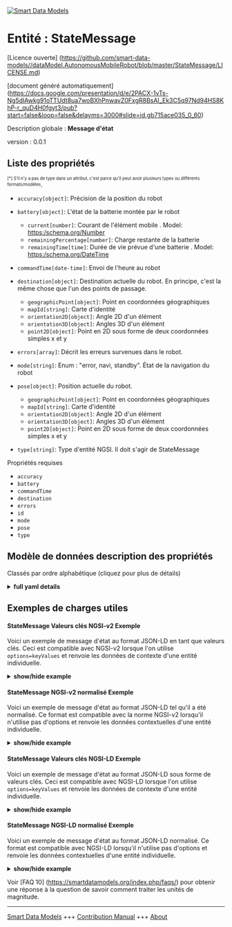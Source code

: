 <!-- 10-Header -->  
[![Smart Data Models](https://smartdatamodels.org/wp-content/uploads/2022/01/SmartDataModels_logo.png "Logo")](https://smartdatamodels.org)  
Entité : StateMessage  
=====================<!-- /10-Header -->  
<!-- 15-License -->  
[Licence ouverte] (https://github.com/smart-data-models//dataModel.AutonomousMobileRobot/blob/master/StateMessage/LICENSE.md)  
[document généré automatiquement] (https://docs.google.com/presentation/d/e/2PACX-1vTs-Ng5dIAwkg91oTTUdt8ua7woBXhPnwavZ0FxgR8BsAI_Ek3C5q97Nd94HS8KhP-r_quD4H0fgyt3/pub?start=false&loop=false&delayms=3000#slide=id.gb715ace035_0_60)  
<!-- /15-License -->  
<!-- 20-Description -->  
Description globale : **Message d'état**  
version : 0.0.1  
<!-- /20-Description -->  
<!-- 30-PropertiesList -->  

## Liste des propriétés  

<sup><sub>[*] S'il n'y a pas de type dans un attribut, c'est parce qu'il peut avoir plusieurs types ou différents formats/modèles</sub></sup>.  
- `accuracy[object]`: Précision de la position du robot  	  
- `battery[object]`: L'état de la batterie montée par le robot  	- `current[number]`: Courant de l'élément mobile  . Model: [ https:/schema.org/Number]( https:/schema.org/Number)  
	- `remainingPercentage[number]`: Charge restante de la batterie    
	- `remainingTime[time]`: Durée de vie prévue d'une batterie  . Model: [ https:/schema.org/DateTime]( https:/schema.org/DateTime)  
- `commandTime[date-time]`: Envoi de l'heure au robot  - `destination[object]`: Destination actuelle du robot. En principe, c'est la même chose que l'un des points de passage.  	- `geographicPoint[object]`: Point en coordonnées géographiques    
	- `mapId[string]`: Carte d'identité    
	- `orientation2D[object]`: Angle 2D d'un élément    
	- `orientation3D[object]`: Angles 3D d'un élément    
	- `point2D[object]`: Point en 2D sous forme de deux coordonnées simples x et y    
- `errors[array]`: Décrit les erreurs survenues dans le robot.  - `mode[string]`: Enum : "error, navi, standby". État de la navigation du robot  - `pose[object]`: Position actuelle du robot.  	- `geographicPoint[object]`: Point en coordonnées géographiques    
	- `mapId[string]`: Carte d'identité    
	- `orientation2D[object]`: Angle 2D d'un élément    
	- `orientation3D[object]`: Angles 3D d'un élément    
	- `point2D[object]`: Point en 2D sous forme de deux coordonnées simples x et y    
- `type[string]`: Type d'entité NGSI. Il doit s'agir de StateMessage  <!-- /30-PropertiesList -->  
<!-- 35-RequiredProperties -->  
Propriétés requises  
- `accuracy`  - `battery`  - `commandTime`  - `destination`  - `errors`  - `id`  - `mode`  - `pose`  - `type`  <!-- /35-RequiredProperties -->  
<!-- 40-RequiredProperties -->  
<!-- /40-RequiredProperties -->  
<!-- 50-DataModelHeader -->  
## Modèle de données description des propriétés  
Classés par ordre alphabétique (cliquez pour plus de détails)  
<!-- /50-DataModelHeader -->  
<!-- 60-ModelYaml -->  
<details><summary><strong>full yaml details</strong></summary>    
```yaml  
StateMessage:    
  description: State message    
  properties:    
    accuracy:    
      additionalProperties: false    
      description: Position accuracy of the robot    
      properties:    
        covariance:    
          description: Error covariance matrix of estimated position    
          items:    
            type: number    
          type: array    
          x-ngsi:    
            type: Property    
      type: object    
      x-ngsi:    
        type: Property    
    battery:    
      additionalProperties: false    
      description: The states of the battery the robot mounted    
      oneOf:    
        - required:    
            - voltage    
        - required:    
            - remainingTime    
        - required:    
            - remainingPercentage    
      properties:    
        current:    
          description: Current of the mobile element    
          type: number    
          x-ngsi:    
            model: ' https:/schema.org/Number'    
            type: Property    
            units: Ampere    
        remainingPercentage:    
          description: Remaining battery charge    
          maximum: 100    
          minimum: 0    
          type: number    
          x-ngsi:    
            type: Property    
        remainingTime:    
          description: Expected lifespan of a battery    
          format: time    
          type: string    
          x-ngsi:    
            model: ' https:/schema.org/DateTime'    
            type: Property    
        voltage:    
          description: Voltage of the mobile element    
          type: number    
          x-ngsi:    
            model: ' https:/schema.org/Number'    
            type: Property    
            units: Volt    
      type: object    
      x-ngsi:    
        type: Property    
    commandTime:    
      description: Sent time to the robot    
      format: date-time    
      type: string    
      x-ngsi:    
        type: Property    
    destination:    
      additionalProperties: false    
      description: 'Current destination of the robot. Basically, it is the same as one of the waypoints'    
      maxProperties: 3    
      properties:    
        geographicPoint:    
          additionalProperties: true    
          description: Point in geographic coordinates    
          properties:    
            altitude:    
              default: 0.0    
              description: Simple coordinate of a point    
              type: number    
              x-ngsi:    
                type: Property    
            latitude:    
              allOf:    
                - default: 0.0    
                  description: Simple coordinate of a point    
                  type: number    
                  x-ngsi:    
                    type: Property    
                - maximum: 90    
                  minimum: -90    
            longitude:    
              allOf:    
                - default: 0.0    
                  description: Simple coordinate of a point    
                  type: number    
                  x-ngsi:    
                    type: Property    
                - maximum: 180    
                  minimum: -180    
          required:    
            - latitude    
            - longitude    
            - altitude    
          type: object    
          x-ngsi:    
            type: Property    
        mapId:    
          description: Map ID    
          type: string    
          x-ngsi:    
            type: Property    
        orientation2D:    
          additionalProperties: true    
          description: 2D Angle of an element    
          properties:    
            theta:    
              default: 0.0    
              description: Simple measurement of an angle    
              type: number    
              x-ngsi:    
                type: Property    
          required:    
            - theta    
          type: object    
          x-ngsi:    
            type: Property    
        orientation3D:    
          additionalProperties: true    
          description: 3D Angles of an element    
          properties:    
            pitch:    
              default: 0.0    
              description: Simple measurement of an angle    
              type: number    
              x-ngsi:    
                type: Property    
            roll:    
              default: 0.0    
              description: Simple measurement of an angle    
              type: number    
              x-ngsi:    
                type: Property    
            yaw:    
              default: 0.0    
              description: Simple measurement of an angle    
              type: number    
              x-ngsi:    
                type: Property    
          required:    
            - roll    
            - pitch    
            - yaw    
          type: object    
          x-ngsi:    
            type: Property    
        point2D:    
          additionalProperties: true    
          description: Point in 2D as a two simple coordinates x and y    
          properties:    
            x:    
              default: 0.0    
              description: Simple coordinate of a point    
              type: number    
              x-ngsi:    
                type: Property    
            y:    
              default: 0.0    
              description: Simple coordinate of a point    
              type: number    
              x-ngsi:    
                type: Property    
          required:    
            - x    
            - y    
          type: object    
          x-ngsi:    
            type: Property    
        point3D:    
          additionalProperties: true    
          description: 'Point in 3D as a three simple coordinates x, y and z'    
          properties:    
            x:    
              default: 0.0    
              description: Simple coordinate of a point    
              type: number    
              x-ngsi:    
                type: Property    
            y:    
              default: 0.0    
              description: Simple coordinate of a point    
              type: number    
              x-ngsi:    
                type: Property    
            z:    
              default: 0.0    
              description: Simple coordinate of a point    
              type: number    
              x-ngsi:    
                type: Property    
          required:    
            - x    
            - y    
            - z    
          type: object    
          x-ngsi:    
            type: Property    
      type: object    
      x-ngsi:    
        type: Property    
    errors:    
      description: Describes the errors that occurred in the robot    
      items:    
        type: string    
      type: array    
      x-ngsi:    
        type: Property    
    mode:    
      description: 'Enum:''error, navi, standby''. Navigational status of the robot'    
      enum:    
        - error    
        - navi    
        - standby    
      type: string    
      x-ngsi:    
        type: Property    
    pose:    
      additionalProperties: false    
      description: Current position of the robot.    
      maxProperties: 3    
      properties:    
        geographicPoint:    
          additionalProperties: true    
          description: Point in geographic coordinates    
          properties:    
            altitude:    
              default: 0.0    
              description: Simple coordinate of a point    
              type: number    
              x-ngsi:    
                type: Property    
            latitude:    
              allOf:    
                - default: 0.0    
                  description: Simple coordinate of a point    
                  type: number    
                  x-ngsi:    
                    type: Property    
                - maximum: 90    
                  minimum: -90    
            longitude:    
              allOf:    
                - default: 0.0    
                  description: Simple coordinate of a point    
                  type: number    
                  x-ngsi:    
                    type: Property    
                - maximum: 180    
                  minimum: -180    
          required:    
            - latitude    
            - longitude    
            - altitude    
          type: object    
          x-ngsi:    
            type: Property    
        mapId:    
          description: Map ID    
          type: string    
          x-ngsi:    
            type: Property    
        orientation2D:    
          additionalProperties: true    
          description: 2D Angle of an element    
          properties:    
            theta:    
              default: 0.0    
              description: Simple measurement of an angle    
              type: number    
              x-ngsi:    
                type: Property    
          required:    
            - theta    
          type: object    
          x-ngsi:    
            type: Property    
        orientation3D:    
          additionalProperties: true    
          description: 3D Angles of an element    
          properties:    
            pitch:    
              default: 0.0    
              description: Simple measurement of an angle    
              type: number    
              x-ngsi:    
                type: Property    
            roll:    
              default: 0.0    
              description: Simple measurement of an angle    
              type: number    
              x-ngsi:    
                type: Property    
            yaw:    
              default: 0.0    
              description: Simple measurement of an angle    
              type: number    
              x-ngsi:    
                type: Property    
          required:    
            - roll    
            - pitch    
            - yaw    
          type: object    
          x-ngsi:    
            type: Property    
        point2D:    
          additionalProperties: true    
          description: Point in 2D as a two simple coordinates x and y    
          properties:    
            x:    
              default: 0.0    
              description: Simple coordinate of a point    
              type: number    
              x-ngsi:    
                type: Property    
            y:    
              default: 0.0    
              description: Simple coordinate of a point    
              type: number    
              x-ngsi:    
                type: Property    
          required:    
            - x    
            - y    
          type: object    
          x-ngsi:    
            type: Property    
        point3D:    
          additionalProperties: true    
          description: 'Point in 3D as a three simple coordinates x, y and z'    
          properties:    
            x:    
              default: 0.0    
              description: Simple coordinate of a point    
              type: number    
              x-ngsi:    
                type: Property    
            y:    
              default: 0.0    
              description: Simple coordinate of a point    
              type: number    
              x-ngsi:    
                type: Property    
            z:    
              default: 0.0    
              description: Simple coordinate of a point    
              type: number    
              x-ngsi:    
                type: Property    
          required:    
            - x    
            - y    
            - z    
          type: object    
          x-ngsi:    
            type: Property    
      type: object    
      x-ngsi:    
        type: Property    
    type:    
      description: NGSI Entity type. It has to be StateMessage    
      enum:    
        - StateMessage    
      type: string    
      x-ngsi:    
        type: Property    
  required:    
    - accuracy    
    - battery    
    - commandTime    
    - destination    
    - errors    
    - id    
    - mode    
    - pose    
    - type    
  type: object    
  x-derived-from: ""    
  x-disclaimer: 'Redistribution and use in source and binary forms, with or without modification, are permitted  provided that the license conditions are met. Copyleft (c) 2022 Contributors to Smart Data Models Program'    
  x-license-url: https://github.com/smart-data-models/dataModel.AutonomousMobileRobot/blob/master/StateMessage/LICENSE.md    
  x-model-schema: https://smart-data-models.github.io/dataModel.AutonomousMobileRobot/StateMessage/schema.json    
  x-model-tags: ""    
  x-version: 0.0.1    
```  
</details>    
<!-- /60-ModelYaml -->  
<!-- 70-MiddleNotes -->  
<!-- /70-MiddleNotes -->  
<!-- 80-Examples -->  
## Exemples de charges utiles  
#### StateMessage Valeurs clés NGSI-v2 Exemple  
Voici un exemple de message d'état au format JSON-LD en tant que valeurs clés. Ceci est compatible avec NGSI-v2 lorsque l'on utilise `options=keyValues` et renvoie les données de contexte d'une entité individuelle.  
<details><summary><strong>show/hide example</strong></summary>    
```json  
{  
  "id": "Robot:Mega_rover:01",  
  "type": "StateMessage",  
  "commandTime": "2019-06-07T08:39:40.064+09:00",  
  "mode": "navi",  
  "errors": [],  
  "pose": {  
    "point2D": {  
      "x": 3.402,  
      "y": 1.015  
    },  
    "orientation2D": {  
      "theta": 0.0  
    }  
  },  
  "destination": {  
    "point2D": {  
      "x": 3.411,  
      "y": 2.81  
    },  
    "orientation2D": {  
      "theta": 0.0  
    },  
    "mapId": "2345:ae43"  
  },  
  "accuracy": {  
    "covariance": [  
      0.1,  
      0.0,  
      0.0,  
      0.0,  
      0.0,  
      0.0,  
      0.0,  
      0.1,  
      0.0,  
      0.0,  
      0.0,  
      0.0,  
      0.0,  
      0.0,  
      1.7976931348623157e308,  
      0.0,  
      0.0,  
      0.0,  
      0.0,  
      0.0,  
      0.0,  
      1.7976931348623157e308,  
      0.0,  
      0.0,  
      0.0,  
      0.0,  
      0.0,  
      0.0,  
      1.7976931348623157e308,  
      0.0,  
      0.0,  
      0.0,  
      0.0,  
      0.0,  
      0.0,  
      0.05  
    ]  
  },  
  "battery": {  
    "remainingPercentage": 75.4  
  }  
}  
```  
</details>  
#### StateMessage NGSI-v2 normalisé Exemple  
Voici un exemple de message d'état au format JSON-LD tel qu'il a été normalisé. Ce format est compatible avec la norme NGSI-v2 lorsqu'il n'utilise pas d'options et renvoie les données contextuelles d'une entité individuelle.  
<details><summary><strong>show/hide example</strong></summary>    
```json  
{  
  "id": "Robot:Mega_rover:01",  
  "type": "StateMessage",  
  "commandTime": {  
    "type": "Date-Time",  
    "value": "2019-06-07T08:39:40.064+09:00"  
  },  
  "mode": {  
    "type": "Text",  
    "value": "navi"  
  },  
  "errors": {  
    "type": "array",  
    "value": []  
  },  
  "pose": {  
    "type": "StructuredValue",  
    "value": {  
      "point2D": {  
        "x": 3.402,  
        "y": 1.015  
      },  
      "orientation2D": {  
        "theta": 0.0  
      }  
    }  
  },  
  "destination": {  
    "type": "StructuredValue",  
    "value": {  
      "point2D": {  
        "x": 3.411,  
        "y": 2.81  
      },  
      "orientation2D": {  
        "theta": 0.0  
      },  
      "mapId": "2345:ae43"  
    }  
  },  
  "accuracy": {  
    "type": "StructuredValue",  
    "value": {  
      "covariance": [  
        0.1,  
        0.0,  
        0.0,  
        0.0,  
        0.0,  
        0.0,  
        0.0,  
        0.1,  
        0.0,  
        0.0,  
        0.0,  
        0.0,  
        0.0,  
        0.0,  
        1.7976931348623157e+308,  
        0.0,  
        0.0,  
        0.0,  
        0.0,  
        0.0,  
        0.0,  
        1.7976931348623157e+308,  
        0.0,  
        0.0,  
        0.0,  
        0.0,  
        0.0,  
        0.0,  
        1.7976931348623157e+308,  
        0.0,  
        0.0,  
        0.0,  
        0.0,  
        0.0,  
        0.0,  
        0.05  
      ]  
    }  
  },  
  "battery": {  
    "type": "StructuredValue",  
    "value": {  
      "remainingPercentage": 75.4  
    }  
  }  
}  
```  
</details>  
#### StateMessage Valeurs clés NGSI-LD Exemple  
Voici un exemple de message d'état au format JSON-LD sous forme de valeurs clés. Ceci est compatible avec NGSI-LD lorsque l'on utilise `options=keyValues` et renvoie les données de contexte d'une entité individuelle.  
<details><summary><strong>show/hide example</strong></summary>    
```json  
{  
  "id": "urn:ngsi-ld:Robot:Mega_rover:01",  
  "type": "StateMessage",  
  "commandTime": "2019-06-07T08:39:40.064+09:00",  
  "mode": "navi",  
  "errors": [],  
  "pose": {  
    "point2D": {  
      "x": 3.402,  
      "y": 1.015  
    },  
    "orientation2D": {  
      "theta": 0.0  
    }  
  },  
  "destination": {  
    "point2D": {  
      "x": 3.411,  
      "y": 2.81  
    },  
    "orientation2D": {  
      "theta": 0.0  
    },  
    "mapId": "2345:ae43"  
  },  
  "accuracy": {  
    "covariance": [  
      0.1,  
      0.0,  
      0.0,  
      0.0,  
      0.0,  
      0.0,  
      0.0,  
      0.1,  
      0.0,  
      0.0,  
      0.0,  
      0.0,  
      0.0,  
      0.0,  
      1.7976931348623157e308,  
      0.0,  
      0.0,  
      0.0,  
      0.0,  
      0.0,  
      0.0,  
      1.7976931348623157e308,  
      0.0,  
      0.0,  
      0.0,  
      0.0,  
      0.0,  
      0.0,  
      1.7976931348623157e308,  
      0.0,  
      0.0,  
      0.0,  
      0.0,  
      0.0,  
      0.0,  
      0.05  
    ]  
  },  
  "battery": {  
    "remainingPercentage": 75.4  
  },  
  "@context": [  
    "https://raw.githubusercontent.com/smart-data-models/dataModel.AutonomousMobileRobot/master/context.jsonld"  
  ]  
}  
```  
</details>  
#### StateMessage NGSI-LD normalisé Exemple  
Voici un exemple de message d'état au format JSON-LD normalisé. Ce format est compatible avec NGSI-LD lorsqu'il n'utilise pas d'options et renvoie les données contextuelles d'une entité individuelle.  
<details><summary><strong>show/hide example</strong></summary>    
```json  
{  
  "id": "urn:ngsi-ld:Robot:Mega_rover:01",  
  "type": "StateMessage",  
  "commandTime": {  
    "type": "Property",  
    "value": {  
      "@type": "Date-Time",  
      "@value": "2019-06-07T08:39:40.064+09:00"  
    }  
  },  
  "mode": {  
    "type": "Property",  
    "value": "navi"  
  },  
  "errors": {  
    "type": "Property",  
    "value": []  
  },  
  "pose": {  
    "type": "Property",  
    "value": {  
      "point2D": {  
        "x": 3.402,  
        "y": 1.015  
      },  
      "orientation2D": {  
        "theta": 0.0  
      }  
    }  
  },  
  "destination": {  
    "type": "Property",  
    "value": {  
      "point2D": {  
        "x": 3.411,  
        "y": 2.81  
      },  
      "orientation2D": {  
        "theta": 0.0  
      },  
      "mapId": "2345:ae43"  
    }  
  },  
  "accuracy": {  
    "type": "Property",  
    "value": {  
      "covariance": [  
        0.1,  
        0.0,  
        0.0,  
        0.0,  
        0.0,  
        0.0,  
        0.0,  
        0.1,  
        0.0,  
        0.0,  
        0.0,  
        0.0,  
        0.0,  
        0.0,  
        1.7976931348623157e+308,  
        0.0,  
        0.0,  
        0.0,  
        0.0,  
        0.0,  
        0.0,  
        1.7976931348623157e+308,  
        0.0,  
        0.0,  
        0.0,  
        0.0,  
        0.0,  
        0.0,  
        1.7976931348623157e+308,  
        0.0,  
        0.0,  
        0.0,  
        0.0,  
        0.0,  
        0.0,  
        0.05  
      ]  
    }  
  },  
  "battery": {  
    "type": "Property",  
    "value": {  
      "remainingPercentage": 75.4  
    }  
  },  
  "@context": [  
    "https://raw.githubusercontent.com/smart-data-models/dataModel.AutonomousMobileRobot/master/context.jsonld"  
  ]  
}  
```  
</details><!-- /80-Examples -->  
<!-- 90-FooterNotes -->  
<!-- /90-FooterNotes -->  
<!-- 95-Units -->  
Voir [FAQ 10] (https://smartdatamodels.org/index.php/faqs/) pour obtenir une réponse à la question de savoir comment traiter les unités de magnitude.  
<!-- /95-Units -->  
<!-- 97-LastFooter -->  
---  
[Smart Data Models](https://smartdatamodels.org) +++ [Contribution Manual](https://bit.ly/contribution_manual) +++ [About](https://bit.ly/Introduction_SDM)<!-- /97-LastFooter -->  
